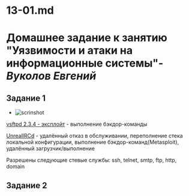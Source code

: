 # 13-01.md

# **Домашнее задание к занятию "Уязвимости и атаки на информационные системы"**-***Вуколов Евгений***

## **Задание 1**

- ![scrinshot](https://github.com/Evgenii-379/13-01.md/blob/main/Снимок%20экрана%202024-06-15%20233548.png)

[vsftpd 2.3.4 - эксплойт](https://www.exploit-db.com/ ) - выполнение бэкдор-команды

[UnrealIRCd](https://www.exploit-db.com/ ) - удалённый отказ в обслуживании, переполнение стека локальной конфигурации, выполнение бэкдор-команд(Metasploit), удалённый загрузчик/выполнение 

Разрешены следующие стевые службы: ssh, telnet, smtp, ftp, http, domain

## **Задание 2**

 

